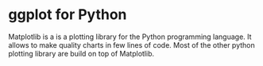 ggplot for Python
=============



Matplotlib is a is a plotting library for the Python programming language. It allows to make quality charts in few lines of code. Most of the other python plotting library are build on top of Matplotlib. 
